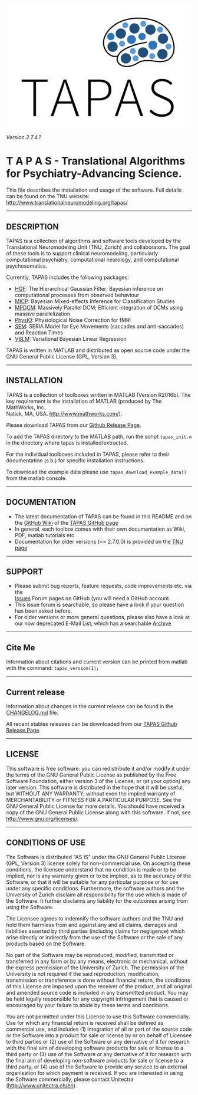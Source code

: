 ![TAPAS Logo](misc/TapasLogo.png?raw=true "TAPAS Logo")

*Version 2.7.4.1*

T  A  P  A  S - Translational Algorithms for Psychiatry-Advancing Science.
========================================================================

This file describes the installation and usage of the software.
Full details can be found on the TNU website:
                 http://www.translationalneuromodeling.org/tapas/


-----------
DESCRIPTION
-----------

TAPAS is a collection of algorithms and software tools developed by the 
Translational Neuromodeling Unit (TNU, Zurich) and collaborators. The goal of 
these tools is to support clinical neuromodeling, particularly computational 
psychiatry, computational neurology, and computational psychosomatics.

Currently, TAPAS includes the following packages:

- [HGF](HGF/README.md): The Hierarchical Gaussian Filter; Bayesian inference 
  on computational processes from observed behaviour
- [MICP](MICP/Readme%20for%20MATLAB.pdf): Bayesian Mixed-effects Inference for Classification Studies
- [MPDCM](mpdcm/README.md): Massively Parallel DCM; Efficient integration of DCMs using massive parallelization 
- [PhysIO](PhysIO/README.md): Physiological Noise Correction for fMRI 
- [SEM](sem/README.md): SERIA Model for Eye Movements (saccades and anti-saccades) and Reaction Times
- [VBLM](VBLM/README.txt): Variational Bayesian Linear Regression

TAPAS is written in MATLAB and distributed as open source code under 
the GNU General Public License (GPL, Version 3).


------------
INSTALLATION                                                        
------------

TAPAS is a collection of toolboxes written in MATLAB (Version R2016b). The key 
requirement is the installation of MATLAB (produced by The MathWorks, Inc.  
Natick, MA, USA. http://www.mathworks.com/).

Please download TAPAS from our 
[Github Release Page](github.com/translationalneuromodeling/tapas/releases).

To add the TAPAS directory to the MATLAB path, run the script `tapas_init.m` in 
the directory where tapas is installed/extracted. 

For the individual toolboxes included in TAPAS, please refer to their 
documentation (s.b.) for specific installation instructions.

To download the example data please use `tapas_download_example_data()` from
the matlab console.

-------------
DOCUMENTATION
-------------

- The latest documentation of TAPAS can be found in this README and on the 
  [GitHub Wiki](https://github.com/translationalneuromodeling/tapas/wiki) of the 
  [TAPAS GitHub page](https://github.com/translationalneuromodeling/tapas)
- In general, each toolbox comes with their own documentation as Wiki, PDF, 
  matlab tutorials etc.
- Documentation for older versions (<= 2.7.0.0) is provided on the 
  [TNU page](https://www.tnu.ethz.ch/de/software/tapas/documentations.html)


-------
SUPPORT
-------

- Please submit bug reports, feature requests, code improvements etc. via the  
  [Issues](https://github.com/translationalneuromodeling/tapas/issues) Forum pages 
  on GitHub (you will need a GitHub account.
- This issue forum is searchable, so please have a look if your question has 
  been asked before.
- For older versions or more general questions, please also have a look at our 
  now deprecated E-Mail List, which has a searchable [Archive](https://sympa.ethz.ch/sympa/arc/tapas)


-------
Cite Me
-------

Information about citations and current version can be printed from matlab with
the command: `tapas_version(1);`

---------------
Current release
---------------

Information about changes in the current release can be found in the [CHANGELOG.md](CHANGELOG.md)
file.

All recent stables releases can be downloaded from our
[TAPAS Github Release Page](github.com/translationalneuromodeling/tapas/releases).


-------
LICENSE                            
-------

This software is free software: you can redistribute it and/or modify it under the terms of the GNU General Public License as published by the Free Software Foundation, either version 3 of the License, or (at your option) any later version. This software is distributed in the hope that it will be useful, but WITHOUT ANY WARRANTY; without even the implied warranty of MERCHANTABILITY or FITNESS FOR A PARTICULAR PURPOSE. See the GNU General Public License for more details. You should have received a copy of the GNU General Public License along with this software. If not, see http://www.gnu.org/licenses/.


------------------
CONDITIONS OF USE
------------------

The Software is distributed "AS IS" under the GNU General Public License (GPL, Version 3) license solely for non-commercial use.  On accepting these conditions, the licensee understand that no condition is made or to be implied, nor is any warranty given or to be implied, as to the accuracy of the Software, or that it will be suitable for any particular purpose or for use under any specific conditions. Furthermore, the software authors and the University of Zurich disclaim all responsibility for the use which is made of the Software. It further disclaims any liability for the outcomes arising from using the Software.

The Licensee agrees to indemnify the software authors and the TNU and hold them harmless from and against any and all claims, damages and liabilities asserted by third parties (including claims for negligence) which arise directly or indirectly from the use of the Software or the sale of any products based on the Software.

No part of the Software may be reproduced, modified, transmitted or transferred in any form or by any means, electronic or mechanical, without the express permission of the University of Zurich. The permission of the University is not required if the said reproduction, modification, transmission or transference is done without financial return, the conditions of this License are imposed upon the receiver of the product, and all original and amended source code is included in any transmitted product. You may be held legally responsible for any copyright infringement that is caused or encouraged by your failure to abide by these terms and conditions.

You are not permitted under this License to use this Software commercially. Use for which any financial return is received shall be defined as commercial use, and includes (1) integration of all or part of the source code or the Software into a product for sale or license by or on behalf of Licensee to third parties or (2) use of the Software or any derivative of it for research with the final aim of developing software products for sale or license to a third party or (3) use of the Software or any derivative of it for research with the final aim of developing non-software products for sale or license to a third party, or (4) use of the Software to provide any service to an external organisation for which payment is received. If you are interested in using the Software commercially, please contact Unitectra (http://www.unitectra.ch/en).

